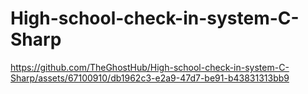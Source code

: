 # High-school-check-in-system-C-Sharp

https://github.com/TheGhostHub/High-school-check-in-system-C-Sharp/assets/67100910/db1962c3-e2a9-47d7-be91-b43831313bb9

